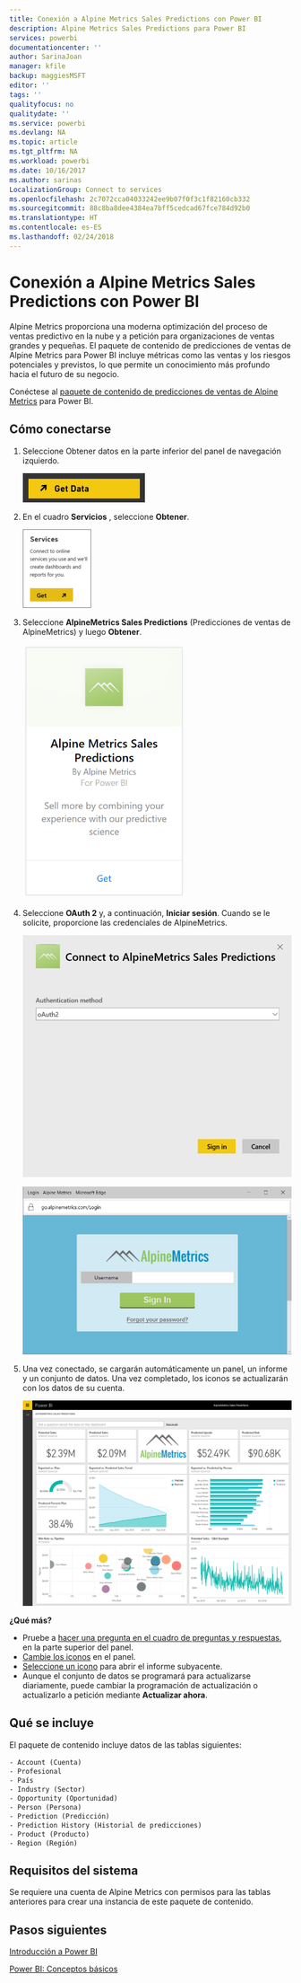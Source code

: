```yaml
---
title: Conexión a Alpine Metrics Sales Predictions con Power BI
description: Alpine Metrics Sales Predictions para Power BI
services: powerbi
documentationcenter: ''
author: SarinaJoan
manager: kfile
backup: maggiesMSFT
editor: ''
tags: ''
qualityfocus: no
qualitydate: ''
ms.service: powerbi
ms.devlang: NA
ms.topic: article
ms.tgt_pltfrm: NA
ms.workload: powerbi
ms.date: 10/16/2017
ms.author: sarinas
LocalizationGroup: Connect to services
ms.openlocfilehash: 2c7072cca04033242ee9b07f0f3c1f82160cb332
ms.sourcegitcommit: 88c8ba8dee4384ea7bff5cedcad67fce784d92b0
ms.translationtype: HT
ms.contentlocale: es-ES
ms.lasthandoff: 02/24/2018
---
```

# <a name="connect-to-alpine-metrics-sales-predictions-with-power-bi"></a>Conexión a Alpine Metrics Sales Predictions con Power BI
Alpine Metrics proporciona una moderna optimización del proceso de ventas predictivo en la nube y a petición para organizaciones de ventas grandes y pequeñas. El paquete de contenido de predicciones de ventas de Alpine Metrics para Power BI incluye métricas como las ventas y los riesgos potenciales y previstos, lo que permite un conocimiento más profundo hacia el futuro de su negocio. 

Conéctese al [paquete de contenido de predicciones de ventas de Alpine Metrics](https://app.powerbi.com/getdata/services/alpine-metrics) para Power BI.

## <a name="how-to-connect"></a>Cómo conectarse
1. Seleccione Obtener datos en la parte inferior del panel de navegación izquierdo.  
   
    ![](media/service-connect-to-alpine-metrics/getdata.png)
2. En el cuadro **Servicios** , seleccione **Obtener**.  
   
    ![](media/service-connect-to-alpine-metrics/services.png)
3. Seleccione **AlpineMetrics Sales Predictions** (Predicciones de ventas de AlpineMetrics) y luego **Obtener**.  
   
    ![](media/service-connect-to-alpine-metrics/alpine.png)
4. Seleccione **OAuth 2** y, a continuación, **Iniciar sesión**. Cuando se le solicite, proporcione las credenciales de AlpineMetrics.
   
    ![](media/service-connect-to-alpine-metrics/creds.png)
   
    ![](media/service-connect-to-alpine-metrics/creds2.png)
5. Una vez conectado, se cargarán automáticamente un panel, un informe y un conjunto de datos. Una vez completado, los iconos se actualizarán con los datos de su cuenta.
   
    ![](media/service-connect-to-alpine-metrics/dashboard.png)

**¿Qué más?**

* Pruebe a [hacer una pregunta en el cuadro de preguntas y respuestas](power-bi-q-and-a.md), en la parte superior del panel.
* [Cambie los iconos](service-dashboard-edit-tile.md) en el panel.
* [Seleccione un icono](service-dashboard-tiles.md) para abrir el informe subyacente.
* Aunque el conjunto de datos se programará para actualizarse diariamente, puede cambiar la programación de actualización o actualizarlo a petición mediante **Actualizar ahora**.

## <a name="whats-included"></a>Qué se incluye
El paquete de contenido incluye datos de las tablas siguientes:  

    - Account (Cuenta)    
    - Profesional    
    - País    
    - Industry (Sector)    
    - Opportunity (Oportunidad)  
    - Person (Persona)  
    - Prediction (Predicción)    
    - Prediction History (Historial de predicciones)    
    - Product (Producto)  
    - Region (Región)    

## <a name="system-requirements"></a>Requisitos del sistema
Se requiere una cuenta de Alpine Metrics con permisos para las tablas anteriores para crear una instancia de este paquete de contenido.

## <a name="next-steps"></a>Pasos siguientes
[Introducción a Power BI](service-get-started.md)

[Power BI: Conceptos básicos](service-basic-concepts.md)

